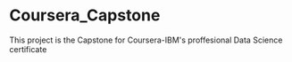 # Coursera_Capstone
This project is the Capstone for Coursera-IBM's proffesional Data Science certificate
